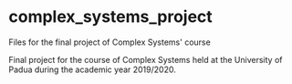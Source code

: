 # complex_systems_project
Files for the final project of Complex Systems' course

Final project for the course of Complex Systems held at the University of Padua during the academic year 2019/2020.
